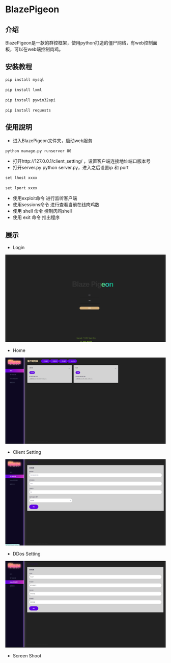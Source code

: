 # BlazePigeon

## 介绍
BlazePigeon是一款的群控框架，使用python打造的僵尸网络，有web控制面板，可以在web端控制肉鸡。


## 安裝教程
```shell
pip install mysql

pip install lxml

pip install pywin32api

pip install requests
```

## 使用說明
- 进入BlazePigeon文件夹，启动web服务

```shell
python manage.py runserver 80 
```

- 打开http://127.0.0.1/client_setting/ ，设置客户端连接地址端口版本号
- 打开server.py  python server.py，进入之后设置ip 和 port

```shell
set lhost xxxx

set lport xxxx 
```

- 使用exploit命令 进行监听客户端
- 使用sessions命令 进行查看当前在线肉鸡数 
- 使用 shell 命令 控制肉鸡shell 
- 使用 exit 命令 推出程序

## 展示

- Login

![img1](./docs/imgs/img0.png)

- Home

![img.png](img.png)

- Client Setting

![img_1.png](img_1.png)

- DDos Setting

![img_2.png](img_2.png)

- Screen Shoot